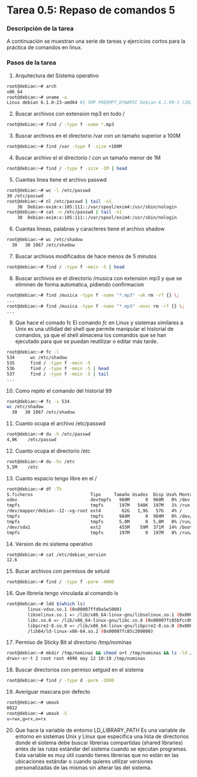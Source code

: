 # **Tarea 0.5: Repaso de comandos 5**

### **Descripción de la tarea**

A continuación se muestran una serie de tareas y ejercicios cortos para la práctica de comandos en linux.

### **Pasos de la tarea**

1. Arquitectura del Sistema operativo
```bash
root@debian:~# arch
x86_64
root@debian:~# uname -a
Linux debian 6.1.0-23-amd64 #1 SMP PREEMPT_DYNAMIC Debian 6.1.99-1 (2024-07-15) x86_64 GNU/Linux
```

2. Buscar archivos con extension mp3 en todo /
```bash
root@debian:~# find / -type f -name *.mp3
```

3. Buscar archivos en el directorio /var con un tamaño superior a 100M
```bash
root@debian:~# find /var -type f -size +100M
```

4. Buscar archivo el el directorio / con un tamaño menor de 1M
```bash
root@debian:~# find / -type f -size -1M | head
```

5. Cuantas linea tiene el archivo passwd
```bash
root@debian:~# wc -l /etc/passwd
30 /etc/passwd
root@debian:~# nl /etc/passwd | tail -n1
    30  Debian-exim:x:105:111::/var/spool/exim4:/usr/sbin/nologin
root@debian:~# cat -n /etc/passwd | tail -n1
    30  Debian-exim:x:105:111::/var/spool/exim4:/usr/sbin/nologin
```

6. Cuantas lineas, palabras y caracteres tiene el archivo shadow
```bash
root@debian:~# wc /etc/shadow
  30   30 1067 /etc/shadow
```

7. Buscar archivos modificados de hace menos de 5 minutos
```bash
root@debian:~# find / -type f -mmin -5 | head
```

8. Buscar archivos en el directorio /musica con extension mp3 y que se eliminen de forma automatica, pidiendo confirmacion
```bash
root@debian:~# find /musica -type f -name "*.mp3" -ok rm -rf {} \;
...
root@debian:~# find /musica -type f -name "*.mp3" -exec rm -rf {} \;
...
```

9.  Que hace el comado fc
El comando *fc* en Linux y sistemas similares a Unix es una utilidad del shell que permite manipular el historial de comandos, ya que el shell almacena los comandos que se han ejecutado para que se puedan reutilizar o editar más tarde.
```bash
root@debian:~# fc -l
534      wc /etc/shadow
535      find / -type f -mmin -5
536      find / -type f -mmin -5 | head
537      find / -type f -mmin -5 | tail
...
```

10. Como repito el comando del historial 99
```bash
root@debian:~# fc -s 534
wc /etc/shadow
  30   30 1067 /etc/shadow
```

11. Cuanto ocupa el archivo /etc/passwd
```bash
root@debian:~# du -h /etc/passwd
4,0K    /etc/passwd
```

12. Cuanto ocupa el directorio /etc
```bash
root@debian:~# du -hs /etc
5,5M    /etc
```

13. Cuanto espacio tengo libre en el /
```bash
root@debian:~# df -Th
S.ficheros                      Tipo     Tamaño Usados  Disp Uso% Montado en
udev                            devtmpfs   960M      0  960M   0% /dev
tmpfs                           tmpfs      197M   540K  197M   1% /run
/dev/mapper/debian--12--vg-root ext4        62G   1,9G   57G   4% /
tmpfs                           tmpfs      984M      0  984M   0% /dev/shm
tmpfs                           tmpfs      5,0M      0  5,0M   0% /run/lock
/dev/sda1                       ext2       455M    59M  371M  14% /boot
tmpfs                           tmpfs      197M      0  197M   0% /run/user/1000
```

14. Version de mi sistema operativo
```bash
root@debian:~# cat /etc/debian_version
12.6
```

15. Bucar archivos con permisos de setuid
```bash
root@debian:~# find / -type f -perm -4000
```

16. Que libreria tengo vinculada al comando ls
```bash
root@debian:~# ldd $(which ls)
        linux-vdso.so.1 (0x00007ffd9a5e5000)
        libselinux.so.1 => /lib/x86_64-linux-gnu/libselinux.so.1 (0x00007fc85c1ad000)
        libc.so.6 => /lib/x86_64-linux-gnu/libc.so.6 (0x00007fc85bfcc000)
        libpcre2-8.so.0 => /lib/x86_64-linux-gnu/libpcre2-8.so.0 (0x00007fc85bf32000)
        /lib64/ld-linux-x86-64.so.2 (0x00007fc85c209000)
```

17. Permiso de Sticky Bit al directorio /tmp/nominas
```bash
root@debian:~# mkdir /tmp/nominas && chmod o+t /tmp/nominas && ls -ld /tmp/nominas
drwxr-xr-t 2 root root 4096 may 12 10:19 /tmp/nominas
```

18. Buscar directorios con permiso setguid en el sistema
```bash
root@debian:~# find / -type d -perm -2000
```

19. Averiguar mascara por defecto
```bash
root@debian:~# umask
0022
root@debian:~# umask -S
u=rwx,g=rx,o=rx
```

20. Que hace la variable de entorno LD_LIBRARY_PATH
Es una variable de entorno en sistemas Unix y Linux que especifica una lista de directorios donde el sistema debe buscar librerias compartidas (shared libraries) antes de las rutas estándar del sistema cuando se ejecutan programas. Esta variable es muy útil cuando tienes librerias que no están en las ubicaciones estándar o cuando quieres utilizar versiones personalizadas de las mismas sin alterar las del sistema.